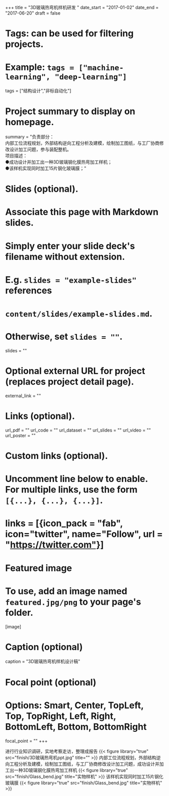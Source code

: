 +++
title = "3D玻璃热弯机样机研发 "
date_start = "2017-01-02"
date_end = "2017-06-20"
draft = false

# Tags: can be used for filtering projects.
# Example: `tags = ["machine-learning", "deep-learning"]`
tags = ["结构设计","非标自动化"]


# Project summary to display on homepage.
summary = "负责部分：<br>内部工位流程规划，外部结构逆向工程分析及建模，绘制加工图纸，与工厂协商修改设计加工问题，参与装配整机。<br>项目描述：<br>●成功设计并加工出一种3D玻璃钢化膜热弯加工样机；<br>●该样机实现同时加工15片钢化玻璃膜；"

# Slides (optional).
#   Associate this page with Markdown slides.
#   Simply enter your slide deck's filename without extension.
#   E.g. `slides = "example-slides"` references 
#   `content/slides/example-slides.md`.
#   Otherwise, set `slides = ""`.
slides = ""

# Optional external URL for project (replaces project detail page).
external_link = ""

# Links (optional).
url_pdf = ""
url_code = ""
url_dataset = ""
url_slides = ""
url_video = ""
url_poster = ""

# Custom links (optional).
#   Uncomment line below to enable. For multiple links, use the form `[{...}, {...}, {...}]`.
# links = [{icon_pack = "fab", icon="twitter", name="Follow", url = "https://twitter.com"}]

# Featured image
# To use, add an image named `featured.jpg/png` to your page's folder. 
[image]
  # Caption (optional)
  caption = "3D玻璃热弯机样机设计稿"

  # Focal point (optional)
  # Options: Smart, Center, TopLeft, Top, TopRight, Left, Right, BottomLeft, Bottom, BottomRight
  focal_point = ""
+++

进行行业知识调研，实地考察走访，整理成报告
{{< figure library="true" src="finish/3D玻璃热弯机ppt.jpg" title="" >}}
内部工位流程规划，外部结构逆向工程分析及建模，绘制加工图纸，与工厂协商修改设计加工问题，成功设计并加工出一种3D玻璃钢化膜热弯加工样机
{{< figure library="true" src="finish/Glass_bend.jpg" title="实物样机" >}}
该样机实现同时加工15片钢化玻璃膜
{{< figure library="true" src="finish/Glass_bend.jpg" title="实物样机" >}}
